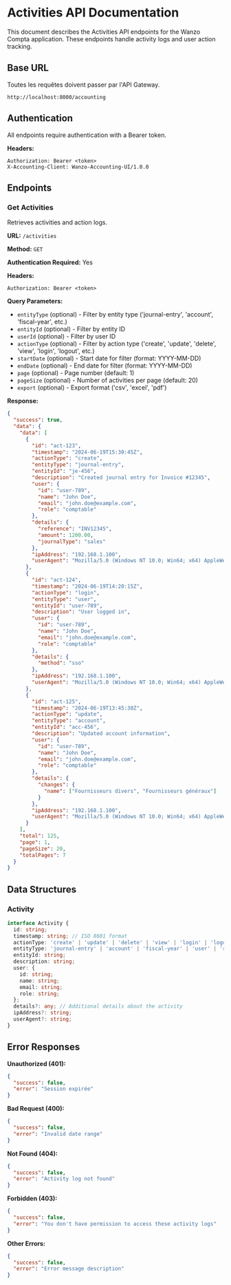 # Activities API Documentation

This document describes the Activities API endpoints for the Wanzo Compta application. These endpoints handle activity logs and user action tracking.

## Base URL

Toutes les requêtes doivent passer par l'API Gateway.

```
http://localhost:8000/accounting
```

## Authentication

All endpoints require authentication with a Bearer token.

**Headers:**
```
Authorization: Bearer <token>
X-Accounting-Client: Wanzo-Accounting-UI/1.0.0
```

## Endpoints

### Get Activities

Retrieves activities and action logs.

**URL:** `/activities`

**Method:** `GET`

**Authentication Required:** Yes

**Headers:**
```
Authorization: Bearer <token>
```

**Query Parameters:**
- `entityType` (optional) - Filter by entity type ('journal-entry', 'account', 'fiscal-year', etc.)
- `entityId` (optional) - Filter by entity ID
- `userId` (optional) - Filter by user ID
- `actionType` (optional) - Filter by action type ('create', 'update', 'delete', 'view', 'login', 'logout', etc.)
- `startDate` (optional) - Start date for filter (format: YYYY-MM-DD)
- `endDate` (optional) - End date for filter (format: YYYY-MM-DD)
- `page` (optional) - Page number (default: 1)
- `pageSize` (optional) - Number of activities per page (default: 20)
- `export` (optional) - Export format ('csv', 'excel', 'pdf')

**Response:**

```json
{
  "success": true,
  "data": {
    "data": [
      {
        "id": "act-123",
        "timestamp": "2024-06-19T15:30:45Z",
        "actionType": "create",
        "entityType": "journal-entry",
        "entityId": "je-456",
        "description": "Created journal entry for Invoice #12345",
        "user": {
          "id": "user-789",
          "name": "John Doe",
          "email": "john.doe@example.com",
          "role": "comptable"
        },
        "details": {
          "reference": "INV12345",
          "amount": 1200.00,
          "journalType": "sales"
        },
        "ipAddress": "192.168.1.100",
        "userAgent": "Mozilla/5.0 (Windows NT 10.0; Win64; x64) AppleWebKit/537.36 (KHTML, like Gecko) Chrome/115.0.0.0 Safari/537.36"
      },
      {
        "id": "act-124",
        "timestamp": "2024-06-19T14:20:15Z",
        "actionType": "login",
        "entityType": "user",
        "entityId": "user-789",
        "description": "User logged in",
        "user": {
          "id": "user-789",
          "name": "John Doe",
          "email": "john.doe@example.com",
          "role": "comptable"
        },
        "details": {
          "method": "sso"
        },
        "ipAddress": "192.168.1.100",
        "userAgent": "Mozilla/5.0 (Windows NT 10.0; Win64; x64) AppleWebKit/537.36 (KHTML, like Gecko) Chrome/115.0.0.0 Safari/537.36"
      },
      {
        "id": "act-125",
        "timestamp": "2024-06-19T13:45:30Z",
        "actionType": "update",
        "entityType": "account",
        "entityId": "acc-456",
        "description": "Updated account information",
        "user": {
          "id": "user-789",
          "name": "John Doe",
          "email": "john.doe@example.com",
          "role": "comptable"
        },
        "details": {
          "changes": {
            "name": ["Fournisseurs divers", "Fournisseurs généraux"]
          }
        },
        "ipAddress": "192.168.1.100",
        "userAgent": "Mozilla/5.0 (Windows NT 10.0; Win64; x64) AppleWebKit/537.36 (KHTML, like Gecko) Chrome/115.0.0.0 Safari/537.36"
      }
    ],
    "total": 125,
    "page": 1,
    "pageSize": 20,
    "totalPages": 7
  }
}
```

## Data Structures

### Activity

```typescript
interface Activity {
  id: string;
  timestamp: string; // ISO 8601 format
  actionType: 'create' | 'update' | 'delete' | 'view' | 'login' | 'logout' | 'export' | 'ia_generation';
  entityType: 'journal-entry' | 'account' | 'fiscal-year' | 'user' | 'report' | 'settings';
  entityId: string;
  description: string;
  user: {
    id: string;
    name: string;
    email: string;
    role: string;
  };
  details?: any; // Additional details about the activity
  ipAddress?: string;
  userAgent?: string;
}
```

## Error Responses

**Unauthorized (401):**
```json
{
  "success": false,
  "error": "Session expirée"
}
```

**Bad Request (400):**
```json
{
  "success": false,
  "error": "Invalid date range"
}
```

**Not Found (404):**
```json
{
  "success": false,
  "error": "Activity log not found"
}
```

**Forbidden (403):**
```json
{
  "success": false,
  "error": "You don't have permission to access these activity logs"
}
```

**Other Errors:**
```json
{
  "success": false,
  "error": "Error message description"
}
```
